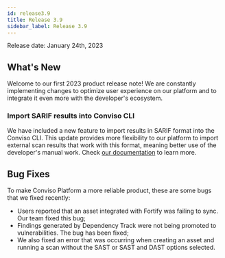 ```yaml
---
id: release3.9
title: Release 3.9
sidebar_label: Release 3.9
---
```


Release date: January 24th, 2023

## What's New

Welcome to our first 2023 product release note! We are constantly implementing changes to optimize user experience on our platform and to integrate it even more with the developer's ecosystem.

### Import SARIF results into Conviso CLI

We have included a new feature to import results in SARIF format into the Conviso CLI. This update provides more flexibility to our platform to import external scan results that work with this format, meaning better use of the developer's manual work. 
Check [our documentation](https://docs.convisoappsec.com/cli/findings/#import-findings) to learn more. 


## Bug Fixes

To make Conviso Platform a more reliable product, these are some bugs that we fixed recently:

- Users reported that an asset integrated with Fortify was failing to sync. Our team fixed this bug;
- Findings generated by Dependency Track were not being promoted to vulnerabilities. The bug has been fixed;
- We also fixed an error that was occurring when creating an asset and running a scan without the SAST or SAST and DAST options selected.


